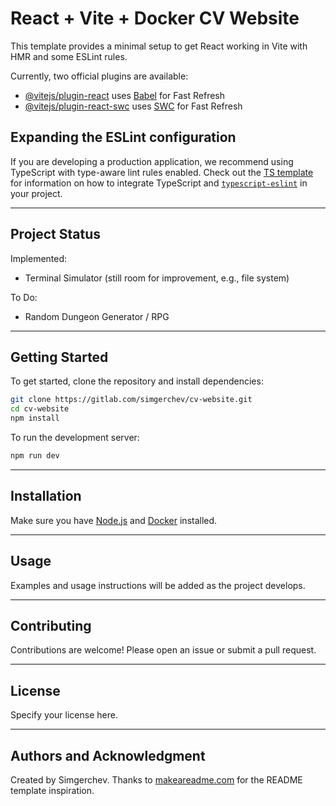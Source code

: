 # React + Vite + Docker CV Website

This template provides a minimal setup to get React working in Vite with HMR and some ESLint rules.

Currently, two official plugins are available:

- [@vitejs/plugin-react](https://github.com/vitejs/vite-plugin-react/blob/main/packages/plugin-react) uses [Babel](https://babeljs.io/) for Fast Refresh
- [@vitejs/plugin-react-swc](https://github.com/vitejs/vite-plugin-react/blob/main/packages/plugin-react-swc) uses [SWC](https://swc.rs/) for Fast Refresh

## Expanding the ESLint configuration

If you are developing a production application, we recommend using TypeScript with type-aware lint rules enabled. Check out the [TS template](https://github.com/vitejs/vite/tree/main/packages/create-vite/template-react-ts) for information on how to integrate TypeScript and [`typescript-eslint`](https://typescript-eslint.io) in your project.

---

## Project Status

Implemented:
- Terminal Simulator (still room for improvement, e.g., file system)

To Do:
- Random Dungeon Generator / RPG

---

## Getting Started

To get started, clone the repository and install dependencies:

```bash
git clone https://gitlab.com/simgerchev/cv-website.git
cd cv-website
npm install
```

To run the development server:

```bash
npm run dev
```

---

## Installation

Make sure you have [Node.js](https://nodejs.org/) and [Docker](https://www.docker.com/) installed.

---

## Usage

Examples and usage instructions will be added as the project develops.

---

## Contributing

Contributions are welcome! Please open an issue or submit a pull request.

---

## License

Specify your license here.

---

## Authors and Acknowledgment

Created by Simgerchev. Thanks to [makeareadme.com](https://www.makeareadme.com/) for the README template inspiration.
